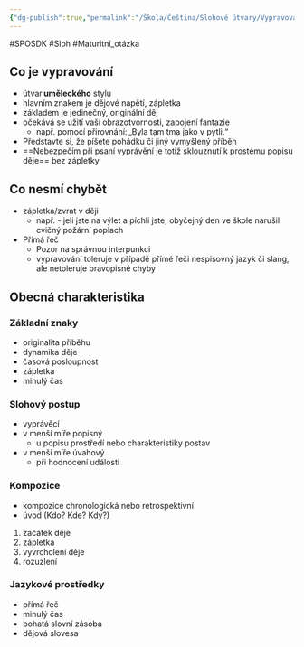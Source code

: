 ```yaml
---
{"dg-publish":true,"permalink":"/Škola/Čeština/Slohové útvary/Vypravování/","created":"2024-03-31T18:37:20.383+02:00","updated":"2024-03-31T19:05:29.310+02:00"}
---
```


#SPOSDK #Sloh #Maturitní_otázka 
## Co je vypravování
- útvar **uměleckého** stylu
- hlavním znakem je dějové napětí, zápletka
- základem je jedinečný, originální děj
- očekává se užití vaší obrazotvornosti, zapojení fantazie 
	- např. pomocí přirovnání: „Byla tam tma jako v pytli.“
- Představte si, že píšete pohádku či jiný vymyšlený příběh
- ==Nebezpečím při psaní vyprávění je totiž sklouznutí k prostému popisu děje== bez zápletky

## Co nesmí chybět
- zápletka/zvrat v ději
	- např. - jeli jste na výlet a píchli jste, obyčejný den ve škole narušil cvičný požární poplach
- Přímá řeč
	- Pozor na správnou interpunkci
	- vypravování toleruje v případě přímé řeči nespisovný jazyk či slang, ale netoleruje pravopisné chyby

## Obecná charakteristika
### Základní znaky
- originalita příběhu
- dynamika děje
- časová posloupnost
- zápletka
- minulý čas
### Slohový postup
- vyprávěcí
- v menší míře popisný
	-  u popisu prostředí nebo charakteristiky postav
- v menší míře úvahový
	- při hodnocení události
### Kompozice
- kompozice chronologická nebo retrospektivní
- úvod (Kdo? Kde? Kdy?)
1. začátek děje
2. zápletka
3. vyvrcholení děje
4. rozuzlení
### Jazykové prostředky
- přímá řeč
- minulý čas
- bohatá slovní zásoba
- dějová slovesa